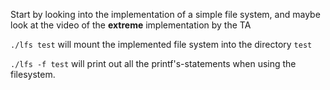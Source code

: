 Start by looking into the implementation of a simple file system, and maybe look at the video of the **extreme** implementation by the TA

`./lfs test` will mount the implemented file system into the directory `test`

`./lfs -f test` will print out all the printf's-statements when using the filesystem.
